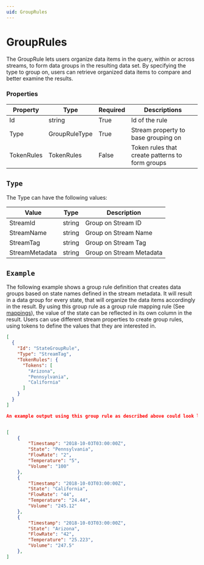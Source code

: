 ```yaml
---
uid: GroupRules
---
```


 
 # GroupRules
The GroupRule lets users organize data items in the query, within or across streams, to form data groups in the resulting data set. By specifying the type to group on, users can retrieve organized data items to compare and better examine the results.
### Properties

Property | Type | Required | Descriptions
 --- | --- | --- | ---
Id | string | True | Id of the rule
Type | GroupRuleType | True | Stream property to base grouping on
TokenRules | TokenRules | False | Token rules that create patterns to form groups



 ## `Type` 
 The Type can have the following values: 

Value | Type | Description
 --- | --- | ---
StreamId | string | Group on Stream ID
StreamName | string | Group on Stream Name
StreamTag | string | Group on Stream Tag
StreamMetadata | string | Group on Stream Metadata


## `Example` 
The following example shows a group rule definition that creates data groups based on state names defined in the stream metadata. It will result in a data group for every state, that will organize the data items accordingly in the result. By using this group rule as a group rule mapping rule (See [mappings](xref:Mappings)), the value of the state can be reflected in its own column in the result. Users can use different stream properties to create group rules, using tokens to define the values that they are interested in.
```json
[
  {
    "Id": "StateGroupRule",
    "Type": "StreamTag",
    "TokenRules": {
      "Tokens": [
        "Arizona",
        "Pennsylvania",
        "California"
      ]
    }
  }
]
``` 
```json
An example output using this group rule as described above could look like the following:
``` 
```json

[
    {
        "Timestamp": "2018-10-03T03:00:00Z",
        "State": "Pennsylvania",
        "FlowRate": "2",
        "Temperature": "5",
        "Volume": "100"
    },
    {
        "Timestamp": "2018-10-03T03:00:00Z",
        "State": "California",
        "FlowRate": "44",
        "Temperature": "24.44",
        "Volume": "245.12"
    },
    {
        "Timestamp": "2018-10-03T03:00:00Z",
        "State": "Arizona",
        "FlowRate": "42",
        "Temperature": "25.223",
        "Volume": "247.5"
    },
]
``` 
